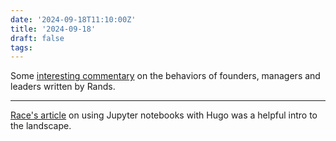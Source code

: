 ```yaml
---
date: '2024-09-18T11:10:00Z'
title: '2024-09-18'
draft: false
tags:
---
```


Some [interesting commentary](https://randsinrepose.com/archives/words-on-founder-mode/) on the behaviors of founders, managers and leaders written by Rands.

---

[Race's article](https://racedorsey.com/posts/2024/jupyter-notebook-hugo/) on using Jupyter notebooks with Hugo was a helpful intro to the landscape.
